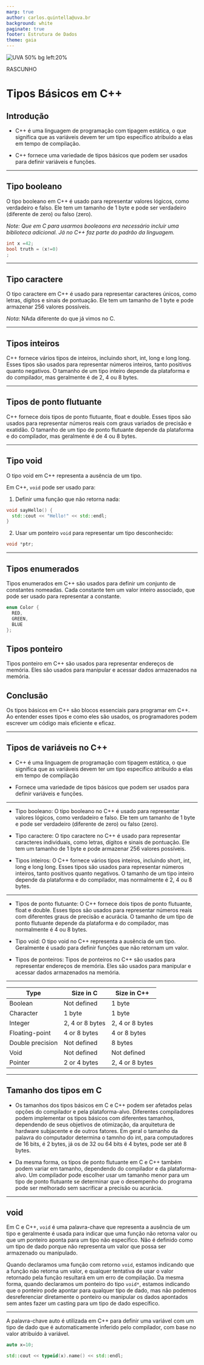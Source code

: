 ```yaml
---
marp: true
author: carlos.quintella@uva.br
background: white
paginate: true
footer: Estrutura de Dados
theme: gaia
---
```


<!-- _class: lead -->
![UVA 50% bg left:20%](https://uva.br/wp-content/themes/uva-theme/dist/images/header_logo.svg)

RASCUNHO

# Tipos Básicos em C++

## Introdução

* C++ é uma linguagem de programação com tipagem estática, o que significa que as variáveis devem ter um tipo específico atribuído a elas em tempo de compilação.

* C++ fornece uma variedade de tipos básicos que podem ser usados para definir variáveis e funções.

---

## Tipo booleano

O tipo booleano em C++ é usado para representar valores lógicos, como verdadeiro e falso. Ele tem um tamanho de 1 byte e pode ser verdadeiro (diferente de zero) ou falso (zero).

_Note: Que em C para usarmos booleaons era necessário incluir uma biblioteca adicional. Já no C++ faz parte do padrão da linguagem._

```c
int x =42;
bool truth = (x!=0)
;
```

---

## Tipo caractere

O tipo caractere em C++ é usado para representar caracteres únicos, como letras, dígitos e sinais de pontuação. Ele tem um tamanho de 1 byte e pode armazenar 256 valores possíveis.

_Nota_: NAda diferente do que já vimos no C.


---


## Tipos inteiros
C++ fornece vários tipos de inteiros, incluindo short, int, long e long long. Esses tipos são usados para representar números inteiros, tanto positivos quanto negativos. O tamanho de um tipo inteiro depende da plataforma e do compilador, mas geralmente é de 2, 4 ou 8 bytes.

---

## Tipos de ponto flutuante ##

C++ fornece dois tipos de ponto flutuante, float e double. Esses tipos são usados para representar números reais com graus variados de precisão e exatidão. O tamanho de um tipo de ponto flutuante depende da plataforma e do compilador, mas geralmente é de 4 ou 8 bytes.

---

## Tipo void ##

O tipo void em C++ representa a ausência de um tipo.

Em C++, `void` pode ser usado para:

1. Definir uma função que não retorna nada:

```cpp
void sayHello() {
  std::cout << "Hello!" << std::endl;
}
```

2. Usar um ponteiro `void` para representar um tipo desconhecido:

```cpp
void *ptr;
```

---

## Tipos enumerados

Tipos enumerados em C++ são usados para definir um conjunto de constantes nomeadas. Cada constante tem um valor inteiro associado, que pode ser usado para representar a constante.

```c++
enum Color {
  RED,
  GREEN,
  BLUE
};
```

## Tipos ponteiro
Tipos ponteiro em C++ são usados para representar endereços de memória. Eles são usados para manipular e acessar dados armazenados na memória.

## Conclusão
Os tipos básicos em C++ são blocos essenciais para programar em C++. Ao entender esses tipos e como eles são usados, os programadores podem escrever um código mais eficiente e eficaz.

---

## Tipos de variáveis no C++ ##

- C++ é uma linguagem de programação com tipagem estática, o que significa que as variáveis devem ter um tipo específico atribuído a elas em tempo de compilação

- Fornece uma variedade de tipos básicos que podem ser usados para definir variáveis e funções.

---

- Tipo booleano: O tipo booleano no C++ é usado para representar valores lógicos, como verdadeiro e falso. Ele tem um tamanho de 1 byte e pode ser verdadeiro (diferente de zero) ou falso (zero).

- Tipo caractere: O tipo caractere no C++ é usado para representar caracteres individuais, como letras, dígitos e sinais de pontuação. Ele tem um tamanho de 1 byte e pode armazenar 256 valores possíveis.

- Tipos inteiros: O C++ fornece vários tipos inteiros, incluindo short, int, long e long long. Esses tipos são usados para representar números inteiros, tanto positivos quanto negativos. O tamanho de um tipo inteiro depende da plataforma e do compilador, mas normalmente é 2, 4 ou 8 bytes.

---

- Tipos de ponto flutuante: O C++ fornece dois tipos de ponto flutuante, float e double. Esses tipos são usados para representar números reais com diferentes graus de precisão e acurácia. O tamanho de um tipo de ponto flutuante depende da plataforma e do compilador, mas normalmente é 4 ou 8 bytes.

- Tipo void: O tipo void no C++ representa a ausência de um tipo. Geralmente é usado para definir funções que não retornam um valor.

- Tipos de ponteiros: Tipos de ponteiros no C++ são usados para representar endereços de memória. Eles são usados para manipular e acessar dados armazenados na memória.

---

| Type         | Size in C  | Size in C++ |
|--------------|------------|-------------|
| Boolean      | Not defined | 1 byte      |
| Character    | 1 byte     | 1 byte      |
| Integer      | 2, 4 or 8 bytes | 2, 4 or 8 bytes |
| Floating-point | 4 or 8 bytes | 4 or 8 bytes |
| Double precision | Not defined | 8 bytes |
| Void         | Not defined | Not defined |
| Pointer      | 2 or 4 bytes | 2, 4 or 8 bytes |

---

## Tamanho dos tipos em C ##

- Os tamanhos dos tipos básicos em C e C++ podem ser afetados pelas opções do compilador e pela plataforma-alvo. Diferentes compiladores podem implementar os tipos básicos com diferentes tamanhos, dependendo de seus objetivos de otimização, da arquitetura de hardware subjacente e de outros fatores. Em geral o tamanho da palavra do computador determina o tamnho do int, para computadores de 16 bits, é 2 bytes, já os de 32 ou 64 bits é 4 bytes, pode ser até 8 bytes.

- Da mesma forma, os tipos de ponto flutuante em C e C++ também podem variar em tamanho, dependendo do compilador e da plataforma-alvo. Um compilador pode escolher usar um tamanho menor para um tipo de ponto flutuante se determinar que o desempenho do programa pode ser melhorado sem sacrificar a precisão ou acurácia.

---

## void ##

Em C e C++, `void` é uma palavra-chave que representa a ausência de um tipo e geralmente é usada para indicar que uma função não retorna valor ou que um ponteiro aponta para um tipo não específico. Não é definido como um tipo de dado porque não representa um valor que possa ser armazenado ou manipulado.

Quando declaramos uma função com retorno `void`, estamos indicando que a função não retorna um valor, e qualquer tentativa de usar o valor retornado pela função resultará em um erro de compilação. Da mesma forma, quando declaramos um ponteiro do tipo `void*`, estamos indicando que o ponteiro pode apontar para qualquer tipo de dado, mas não podemos desreferenciar diretamente o ponteiro ou manipular os dados apontados sem antes fazer um casting para um tipo de dado específico.

---

A palavra-chave auto é utilizada em C++ para definir uma variável com um tipo de dado que é automaticamente inferido pelo compilador, com base no valor atribuído à variável.

```c++
auto x=10;

std::cout << typeid(x).name() << std::endl;
````
